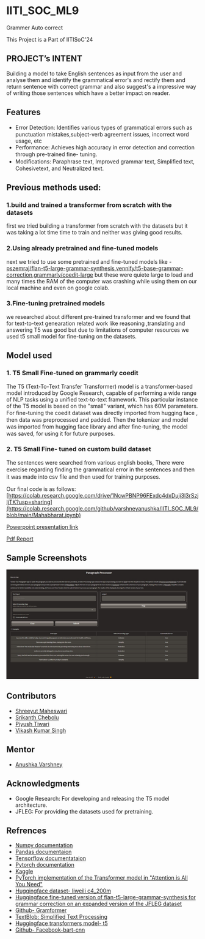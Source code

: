 # IITI_SOC_ML9
Grammer Auto correct

This Project is a Part of IITISoC'24

## PROJECT’s INTENT 
Building a model to take English sentences as input from the user and analyse them and identify the grammatical error's and rectify them and return sentence with correct grammar and also suggest's a impressive way of writing those sentences which have a better impact on reader.

## Features
- Error	Detection:	Identiﬁes	various	types	of grammatical	errors	such	as	punctuation	mistakes,subject-verb  agreement  issues,  incorrect  word usage, etc
- Performance:  Achieves  high  accuracy  in  error detection and correction through pre-trained ﬁne- tuning.
- Modiﬁcations:    Paraphrase    text,    Improved grammar  text,  Simpliﬁed  text,  Cohesivetext,  and Neutralized text.

## Previous methods used:
### 1.build and trained a transformer from  scratch with the datasets
first we tried building a transformer from scratch with the datasets but it was taking a lot time time to train and neither was giving good results.
### 2.Using already pretrained and fine-tuned models
next we tried to use some pretrained and fine-tuned models like - [pszemraj/flan-t5-large-grammar-synthesis](https://huggingface.co/pszemraj/flan-t5-large-grammar-synthesis),[vennify/t5-base-grammar-correction](https://huggingface.co/vennify/t5-base-grammar-correction),[grammarly/coedit-large](https://huggingface.co/grammarly/coedit-large) but these were quiete large to load and many times the RAM of the computer was crashing while using them on our local machine and even on google colab.
### 3.Fine-tuning pretrained models 
we researched about different pre-trained transformer and we found that for text-to-text genearation related work like reasoning ,translating and answering T5 was good but due to limitations of computer resources we used t5 small model for fine-tuning on the datasets.

 
## Model used
### 1. T5 Small Fine-tuned on grammarly coedit 
The T5 (Text-To-Text Transfer Transformer) model is a transformer-based model introduced by Google Research, capable of performing a wide range of NLP tasks using a unified text-to-text framework. This particular instance of the T5 model is based on the "small" variant, which has 60M parameters.
For ﬁne-tuning the coedit dataset was directly imported from hugging face , then data was preprocessed and padded. Then the tokenizer and model was imported from hugging face library and after ﬁne-tuning, the model was saved, for using it for future purposes.

### 2. T5 Small Fine- tuned on custom build dataset
The sentences were searched from various english books, There  were  exercise  regarding  ﬁnding  the  grammatical error in the sentences and then it was made into csv ﬁle and then used for training purposes.


Our final code is as follows:\
[https://colab.research.google.com/drive/1NcwPBNP96FExdc4dxDuji3l3rSzjljTK?usp=sharing](https://colab.research.google.com/github/varshneyanushka/IITI_SOC_ML9/blob/main/Mahabharat.ipynb)

[Powerpoint presentation link](https://docs.google.com/presentation/d/1L0ND9GDy7DNJttUhlSfzXaoURDGHLZUa/edit?usp=drive_link&ouid=116081303784560002570&rtpof=true&sd=true)

[Pdf Report](https://docs.google.com/document/d/1WzFKu_VhzTSxRWlqV90xh8lM5SQHPi3n/edit?usp=drive_link&ouid=116081303784560002570&rtpof=true&sd=true)

## Sample Screenshots
!["C:\Users\Vikash kumar singh\Desktop\WhatsApp Image 2024-07-27 at 00.01.41_fa68e742.jpg"](https://github.com/varshneyanushka/IITI_SOC_ML9/blob/main/assets/WhatsApp%20Image%202024-07-27%20at%2000.01.41_fa68e742.jpg)



## Contributors
- [Shreeyut Maheswari](https://github.com/search?q=shreeyut1905&type=users)
- [Srikanth Chebolu](https://github.com/search?q=Srikanth1234567808&type=users) 
- [Piyush Tiwari](https://github.com/search?q=Piyush867583&type=users)
- [Vikash Kumar Singh](https://github.com/search?q=Vikas1177&type=users)

## Mentor
- [Anushka Varshney](https://github.com/search?q=varshneyanushka&type=users)

## Acknowledgments
- Google Research: For developing and releasing the T5 model architecture.
- JFLEG: For providing the datasets used for pretraining.

## Refrences
- [Numpy documentation](https://numpy.org/doc/)
- [Pandas documentaion](https://pandas.pydata.org/docs/)
- [Tensorflow documentataion](https://www.tensorflow.org/api_docs)
- [Pytorch documentation](https://pytorch.org/docs/stable/index.html)
- [Kaggle](https://www.kaggle.com/)
- [PyTorch implementation of the Transformer model in "Attention is All You Need" ](https://github.com/jadore801120/attention-is-all-you-need-pytorch.git)
- [Huggingface dataset- liweili c4_200m](https://huggingface.co/datasets/liweili/c4_200m)
- [Huggingface  fine-tuned version of flan-t5-large-grammar-synthesis  for grammar correction on an expanded version of the JFLEG dataset](https://huggingface.co/pszemraj/flan-t5-large-grammar-synthesis)
- [Github- Gramformer](https://github.com/PrithivirajDamodaran/Gramformer)
- [TextBlob: Simplified Text Processing](https://textblob.readthedocs.io/en/dev/)
- [Huggingface transformers model- t5](https://huggingface.co/docs/transformers/en/model_doc/t5)
- [Github- Facebook-bart-cnn](https://github.com/inferless/Facebook-bart-cnn)





